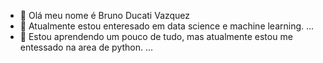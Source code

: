 - 👋 Olá meu nome é Bruno Ducati Vazquez
- 👀 Atualmente estou enteresado em data science e machine learning. ...
- 🌱 Estou aprendendo um pouco de tudo, mas atualmente estou me entessado na area de python. ...



